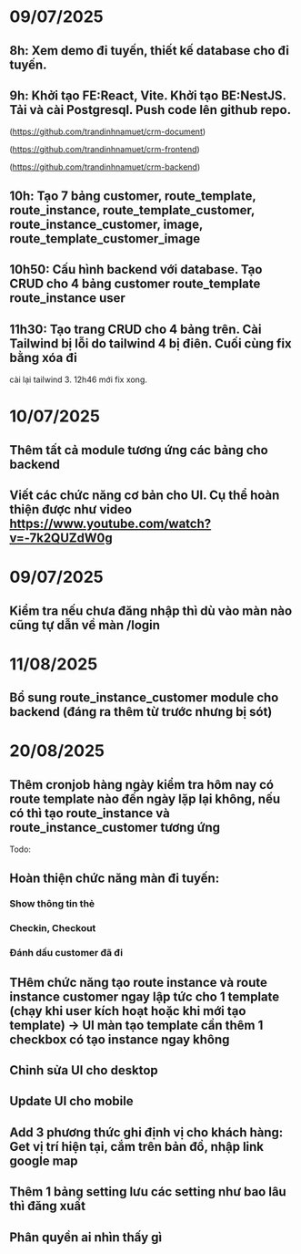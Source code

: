 # 09/07/2025

## 8h: Xem demo đi tuyến, thiết kế database cho đi tuyến.

## 9h: Khởi tạo FE:React, Vite. Khởi tạo BE:NestJS. Tải và cài Postgresql. Push code lên github repo.

(https://github.com/trandinhnamuet/crm-document)

(https://github.com/trandinhnamuet/crm-frontend)

(https://github.com/trandinhnamuet/crm-backend)

## 10h: Tạo 7 bảng customer, route_template, route_instance, route_template_customer, route_instance_customer, image, route_template_customer_image

## 10h50: Cấu hình backend với database. Tạo CRUD cho 4 bảng customer route_template route_instance user

## 11h30: Tạo trang CRUD cho 4 bảng trên. Cài Tailwind bị lỗi do tailwind 4 bị điên. Cuối cùng fix bằng xóa đi
cài lại tailwind 3. 12h46 mới fix xong.

# 10/07/2025
## Thêm tất cả module tương ứng các bảng cho backend
## Viết các chức năng cơ bản cho UI. Cụ thể hoàn thiện được như video https://www.youtube.com/watch?v=-7k2QUZdW0g

# 09/07/2025
## Kiểm tra nếu chưa đăng nhập thì dù vào màn nào cũng tự dẫn về màn /login

# 11/08/2025
## Bổ sung route_instance_customer module cho backend (đáng ra thêm từ trước nhưng bị sót)

# 20/08/2025
## Thêm cronjob hàng ngày kiểm tra hôm nay có route template nào đến ngày lặp lại không, nếu có thì tạo route_instance và route_instance_customer tương ứng

Todo:

## Hoàn thiện chức năng màn đi tuyến:
### Show thông tin thẻ
### Checkin, Checkout
### Đánh dấu customer đã đi
### 

## THêm chức năng tạo route instance và route instance customer ngay lập tức cho 1 template (chạy khi user kích hoạt hoặc khi mới tạo template) -> UI màn tạo template cần thêm 1 checkbox có tạo instance ngay không

## Chỉnh sửa UI cho desktop
## Update UI cho mobile

## Add 3 phương thức ghi định vị cho khách hàng: Get vị trí hiện tại, cắm trên bản đồ, nhập link google map
## Thêm 1 bảng setting lưu các setting như bao lâu thì đăng xuất
## Phân quyền ai nhìn thấy gì
